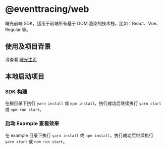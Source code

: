 # @eventtracing/web

曙光前端 SDK，适用于前端所有基于 DOM 渲染的技术栈，比如：React、Vue、Regular 等。

## 使用及项目背景

请查看 [曙光主页](https://eventtracing.github.io)

## 本地启动项目

### SDK 构建

在根目录下执行 `yarn install` 或 `npm install`，执行成功后继续执行 `yarn start` 或 `npm run start`。

### 启动 Example 查看效果

在 example 目录下执行 `yarn install` 或 `npm install`，执行成功后继续执行 `yarn start` 或 `npm run start`。